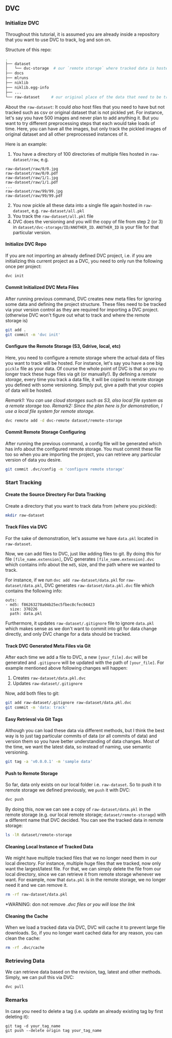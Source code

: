 ## DVC
### Initialize DVC
Throughout this tutorial, it is assumed you are already inside a repository that you want to use DVC to track, log and son on.

Structure of this repo:
```bash
.
├── dataset
│   └── dvc-storage  # our `remote storage` where tracked data is hosted and versioned
├── docs
├── mlruns
├── niklib
├── niklib.egg-info
├── ...
└── raw-dataset     # our original place of the data that need to be tracked
```

About the `raw-dataset`: It could *also* host files that you need to have but not tracked such as csv or original dataset that is not pickled yet. For instance, let's say you have 500 images and never plan to add anything it. But you want to try different preprocessing steps that each would take loads of time. Here, you can have all the images, but only track the pickled images of original dataset and all other preprocessed instances of it.

Here is an example:
1. You have a directory of 100 directories of multiple files hosted in `raw-dataset/raw`, e.g.
```
raw-dataset/raw/0/0.jpg
raw-dataset/raw/0/0.pdf
raw-dataset/raw/1/1.jpg
raw-dataset/raw/1/1.pdf
...
raw-dataset/raw/99/99.jpg
raw-dataset/raw/99/99.pdf
```
2. You now pickle all these data into a single file again hosted in `raw-dataset`, e.g. `raw-dataset/all.pkl`
3. You track the `raw-dataset/all.pkl` file
4. DVC does the versioning and you will the copy of file from step 2 (or 3) in `dataset/dvc-storage/ID/ANOTHER_ID`. `ANOTHER_ID` is your file for that particular version.

#### Initialize DVC Repo
If you are not importing an already defined DVC project, i.e. if you are initializing this current project as a DVC, you need to only run the following once per project:

```bash
dvc init
```

#### Commit Initialized DVC Meta Files
After running previous command, DVC creates new meta files for ignoring some data and defining the project structure. These files need to be tracked via your version control as they are required for importing a DVC project. (otherwise DVC won't figure out what to track and where the remote storage is)

```bash
git add .
git commit -m 'dvc init'
```

#### Configure the Remote Storage (S3, Gdrive, local, etc)
Here, you need to configure a remote storage where the actual data of files you want to track will be hosted. For instance, let's say you have a one big `pickle` file as your data. Of course the whole point of DVC is that so you no longer track these huge files via git (or manually!). By defining a *remote storage*, every time you track a data file, it will be copied to remote storage you defined with some versioning. Simply put, give a path that your copies of data will be hosted.

*Remark1: You can use cloud storages such as S3, also local file system as a remote storage too.*
*Remark2: Since the plan here is for demonstration, I use a local file system for remote storage.*

```bash
dvc remote add -d dvc-remote dataset/remote-storage
```

#### Commit Remote Storage Configuring
After running the previous command, a config file will be generated which has info about the configured remote storage. You must commit these file too so when you are importing the project, you can retrieve any particular version of data you desire.

```bash
git commit .dvc/config -m 'configure remote storage'
```

### Start Tracking

#### Create the Source Directory For Data Tracking
Create a directory that you want to track data from (where you pickled):
```bash
mkdir raw-dataset
```

#### Track Files via DVC
For the sake of demonstration, let's assume we have `data.pkl` located in `raw-dataset`.

Now, we can add files to DVC, just like adding files to git. By doing this for file `[file_name.extension]`, DVC generates `[file_name.extension].dvc` which contains info about the `md5`, size, and the path where we wanted to track.

For instance, if we run `dvc add raw-dataset/data.pkl` for `raw-dataset/data.pkl`, DVC generates `raw-dataset/data.pkl.dvc` file which contains the following info:
```
outs:
- md5: f86263278a04b25ec5fbec8cfec04423
  size: 370226
  path: data.pkl
```

Furthermore, it updates `raw-dataset/.gitignore` file to ignore `data.pkl` which makes sense as we don't want to commit into git for data change directly, and only DVC change for a data should be tracked.

#### Track DVC Generated Meta Files via Git
After each time we add a file to DVC, a new `[your_file].dvc` will be generated and `.gitignore` will be updated with the path of `[your_file]`. For example mentioned above following changes will happen:
1. Creates `raw-dataset/data.pkl.dvc`
2. Updates `raw-dataset/.gitignore`


Now, add both files to git:

```bash
git add raw-dataset/.gitignore raw-dataset/data.pkl.dvc
git commit -m 'data: track'
```

#### Easy Retrieval via Git Tags
Although you can load these data via different methods, but I think the best way is to just tag particular commits of data (or all commits of data) and version them so you have better understanding of data changes. Most of the time, we want the latest data, so instead of naming, use semantic versioning.

```bash
git tag -a 'v0.0.0.1' -m 'sample data'
```

#### Push to Remote Storage
So far, data only exists on our local folder i.e. `raw-dataset`. So to push it to remote storage we defined previously, we `push` it with DVC:

```bash
dvc push
```

By doing this, now we can see a copy of `raw-dataset/data.pkl` in the remote storage (e.g. our local remote storage; `dataset/remote-storage`) with a different name that DVC decided. You can see the tracked data in remote storage:
```bash
ls -lR dataset/remote-storage
```

#### Cleaning Local Instance of Tracked Data
We might have multiple tracked files that we no longer need them in our local directory. For instance, multiple huge files that we tracked, now only want the largest/latest file. For that, we can simply delete the file from our local directory, since we can retrieve it from remote storage whenever we want. For example, now that `data.pkl` is in the remote storage, we no longer need it and we can remove it.
```bash
rm -rf raw-dataset/data.pkl
```

*WARNING: don not remove *.dvc files or you will lose the link*


#### Cleaning the Cache
When we load a tracked data via DVC, DVC will cache it to prevent large file downloads. So, if you no longer want cached data for any reason, you can clean the cache:
```bash
rm -rf .dvc/cache
```

### Retrieving Data
We can retrieve data based on the revision, tag, latest and other methods. Simply, we can pull this via DVC:
```bash
dvc pull
```

### Remarks
In case you need to delete a tag (i.e. update an already existing tag by first deleting it):
```
git tag -d your_tag_name 
git push --delete origin tag your_tag_name
```
